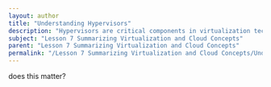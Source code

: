```yaml
---
layout: author
title: "Understanding Hypervisors"
description: "Hypervisors are critical components in virtualization technology that allow multiple virtual machines to run on a single physical host. They abstract the hardware and allocate resources to each virtual machine, enabling them to operate independently with their own operating systems and applications. Hypervisors can be classified into two types: Type 1, or bare-metal hypervisors, which run directly on the hardware without an underlying operating system, and Type 2, or hosted hypervisors, which run on top of an existing operating system. Understanding hypervisors is essential for managing virtual environments effectively, optimizing resource use, and enhancing system performance and scalability."
subject: "Lesson 7 Summarizing Virtualization and Cloud Concepts"
parent: "Lesson 7 Summarizing Virtualization and Cloud Concepts"
permalink: "/Lesson 7 Summarizing Virtualization and Cloud Concepts/Understanding Hypervisors/"
---
```


does this matter?
